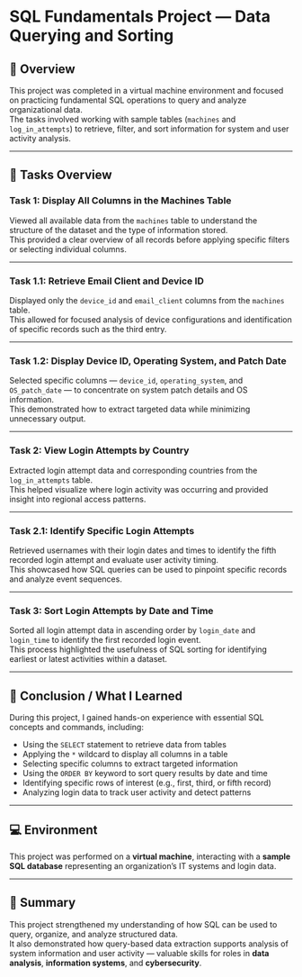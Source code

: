 # SQL Fundamentals Project — Data Querying and Sorting

## 📘 Overview
This project was completed in a virtual machine environment and focused on practicing fundamental SQL operations to query and analyze organizational data.  
The tasks involved working with sample tables (`machines` and `log_in_attempts`) to retrieve, filter, and sort information for system and user activity analysis.

---

## 🧩 Tasks Overview

### Task 1: Display All Columns in the Machines Table
Viewed all available data from the `machines` table to understand the structure of the dataset and the type of information stored.  
This provided a clear overview of all records before applying specific filters or selecting individual columns.

---

### Task 1.1: Retrieve Email Client and Device ID
Displayed only the `device_id` and `email_client` columns from the `machines` table.  
This allowed for focused analysis of device configurations and identification of specific records such as the third entry.

---

### Task 1.2: Display Device ID, Operating System, and Patch Date
Selected specific columns — `device_id`, `operating_system`, and `OS_patch_date` — to concentrate on system patch details and OS information.  
This demonstrated how to extract targeted data while minimizing unnecessary output.

---

### Task 2: View Login Attempts by Country
Extracted login attempt data and corresponding countries from the `log_in_attempts` table.  
This helped visualize where login activity was occurring and provided insight into regional access patterns.

---

### Task 2.1: Identify Specific Login Attempts
Retrieved usernames with their login dates and times to identify the fifth recorded login attempt and evaluate user activity timing.  
This showcased how SQL queries can be used to pinpoint specific records and analyze event sequences.

---

### Task 3: Sort Login Attempts by Date and Time
Sorted all login attempt data in ascending order by `login_date` and `login_time` to identify the first recorded login event.  
This process highlighted the usefulness of SQL sorting for identifying earliest or latest activities within a dataset.

---

## 🧠 Conclusion / What I Learned
During this project, I gained hands-on experience with essential SQL concepts and commands, including:

- Using the `SELECT` statement to retrieve data from tables  
- Applying the `*` wildcard to display all columns in a table  
- Selecting specific columns to extract targeted information  
- Using the `ORDER BY` keyword to sort query results by date and time  
- Identifying specific rows of interest (e.g., first, third, or fifth record)  
- Analyzing login data to track user activity and detect patterns  

---

## 💻 Environment
This project was performed on a **virtual machine**, interacting with a **sample SQL database** representing an organization’s IT systems and login data.

---

## 📁 Summary
This project strengthened my understanding of how SQL can be used to query, organize, and analyze structured data.  
It also demonstrated how query-based data extraction supports analysis of system information and user activity — valuable skills for roles in **data analysis**, **information systems**, and **cybersecurity**.
